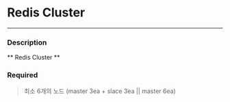 # Redis Cluster
---
### Description
** Redis Cluster **



### Required
> 최소 6개의 노드 (master 3ea + slace 3ea || master 6ea)
